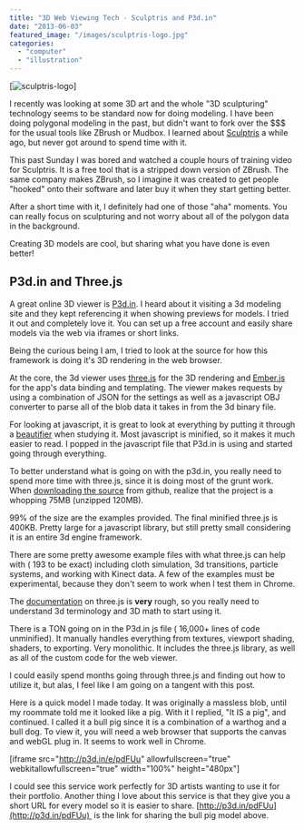 ```yaml
---
title: "3D Web Viewing Tech - Sculptris and P3d.in"
date: "2013-06-03"
featured_image: "/images/sculptris-logo.jpg"
categories: 
  - "computer"
  - "illustration"
---
```


[![sculptris-logo](/images/sculptris-logo.jpg)]

I recently was looking at some 3D art and the whole "3D sculpturing" technology seems to be standard now for doing modeling. I have been doing polygonal modeling in the past, but didn't want to fork over the $$$ for the usual tools like ZBrush or Mudbox. I learned about [Sculptris](http://pixologic.com/sculptris/) a while ago, but never got around to spend time with it.

This past Sunday I was bored and watched a couple hours of training video for Sculptris. It is a free tool that is a stripped down version of ZBrush. The same company makes ZBrush, so I imagine it was created to get people "hooked" onto their software and later buy it when they start getting better.

After a short time with it, I definitely had one of those "aha" moments. You can really focus on sculpturing and not worry about all of the polygon data in the background.

Creating 3D models are cool, but sharing what you have done is even better!

## P3d.in and Three.js

A great online 3D viewer is [P3d.in](http://p3d.in). I heard about it visiting a 3d modeling site and they kept referencing it when showing previews for models. I tried it out and completely love it. You can set up a free account and easily share models via the web via iframes or short links.

Being the curious being I am, I tried to look at the source for how this framework is doing it's 3D rendering in the web browser.

At the core, the 3d viewer uses [three.js](http://threejs.org/) for the 3D rendering and [Ember.js](http://emberjs.com/) for the app's data binding and templating. The viewer makes requests by using a combination of JSON for the settings as well as a javascript OBJ converter to parse all of the blob data it takes in from the 3d binary file.

For looking at javascript, it is great to look at everything by putting it through a [beautifier](http://jsbeautifier.org/) when studying it. Most javascript is minified, so it makes it much easier to read. I popped in the javascript file that P3d.in is using and started going through everything.

To better understand what is going on with the p3d.in, you really need to spend more time with three.js, since it is doing most of the grunt work. When [downloading the source](http://threejs.org/) from github, realize that the project is a whopping 75MB (unzipped 120MB).

99% of the size are the examples provided. The final minified three.js is 400KB. Pretty large for a javascript library, but still pretty small considering it is an entire 3d engine framework.

There are some pretty awesome example files with what three.js can help with ( 193 to be exact) including cloth simulation, 3d transitions, particle systems, and working with Kinect data. A few of the examples must be experimental, because they don't seem to work when I test them in Chrome.

 The [documentation](http://threejs.org/docs/58/) on three.js is **very** rough, so you really need to understand 3d terminology and 3D math to start using it.

There is a TON going on in the P3d.in js file ( 16,000+ lines of code unminified). It manually handles everything from textures, viewport shading, shaders, to exporting. Very monolithic. It includes the three.js library, as well as all of the custom code for the web viewer.

I could easily spend months going through three.js and finding out how to utilize it, but alas, I feel like I am going on a tangent with this post.

Here is a quick model I made today. It was originally a massless blob, until my roommate told me it looked like a pig. With it I replied, "It IS a pig", and continued. I called it a bull pig since it is a combination of a warthog and a bull dog. To view it, you will need a web browser that supports the canvas and webGL plug in. It seems to work well in Chrome.

\[iframe src="http://p3d.in/e/pdFUu" allowfullscreen="true" webkitallowfullscreen="true" width="100%" height="480px"\]

I could see this service work perfectly for 3D artists wanting to use it for their portfolio. Another thing I love about this service is that they give you a short URL for every model so it is easier to share. [http://p3d.in/pdFUu](http://p3d.in/pdFUu)  is the link for sharing the bull pig model above.
